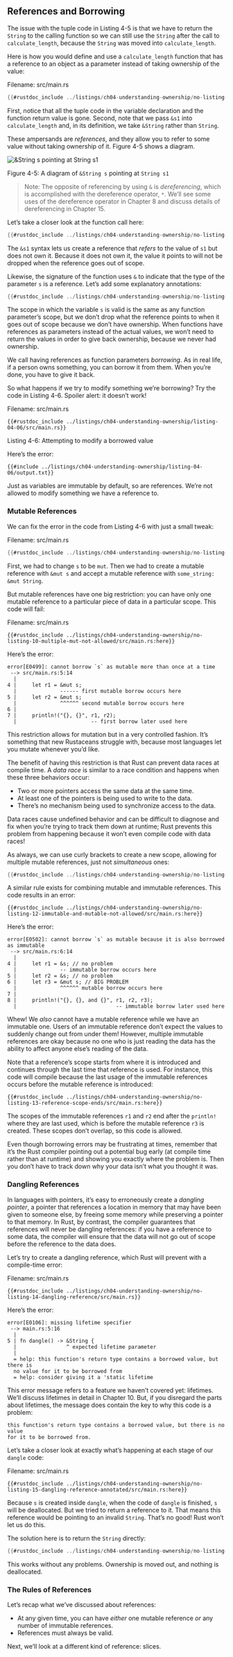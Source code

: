 ## References and Borrowing

The issue with the tuple code in Listing 4-5 is that we have to return the
`String` to the calling function so we can still use the `String` after the
call to `calculate_length`, because the `String` was moved into
`calculate_length`.

Here is how you would define and use a `calculate_length` function that has a
reference to an object as a parameter instead of taking ownership of the
value:

<span class="filename">Filename: src/main.rs</span>

```rust
{{#rustdoc_include ../listings/ch04-understanding-ownership/no-listing-07-reference/src/main.rs:all}}
```

First, notice that all the tuple code in the variable declaration and the
function return value is gone. Second, note that we pass `&s1` into
`calculate_length` and, in its definition, we take `&String` rather than
`String`.

These ampersands are *references*, and they allow you to refer to some value
without taking ownership of it. Figure 4-5 shows a diagram.

<img alt="&String s pointing at String s1" src="img/trpl04-05.svg" class="center" />

<span class="caption">Figure 4-5: A diagram of `&String s` pointing at `String
s1`</span>

> Note: The opposite of referencing by using `&` is *dereferencing*, which is
> accomplished with the dereference operator, `*`. We’ll see some uses of the
> dereference operator in Chapter 8 and discuss details of dereferencing in
> Chapter 15.

Let’s take a closer look at the function call here:

```rust
{{#rustdoc_include ../listings/ch04-understanding-ownership/no-listing-07-reference/src/main.rs:here}}
```

The `&s1` syntax lets us create a reference that *refers* to the value of `s1`
but does not own it. Because it does not own it, the value it points to will
not be dropped when the reference goes out of scope.

Likewise, the signature of the function uses `&` to indicate that the type of
the parameter `s` is a reference. Let’s add some explanatory annotations:

```rust
{{#rustdoc_include ../listings/ch04-understanding-ownership/no-listing-08-reference-with-annotations/src/main.rs:here}}
```

The scope in which the variable `s` is valid is the same as any function
parameter’s scope, but we don’t drop what the reference points to when it goes
out of scope because we don’t have ownership. When functions have references as
parameters instead of the actual values, we won’t need to return the values in
order to give back ownership, because we never had ownership.

We call having references as function parameters *borrowing*. As in real life,
if a person owns something, you can borrow it from them. When you’re done, you
have to give it back.

So what happens if we try to modify something we’re borrowing? Try the code in
Listing 4-6. Spoiler alert: it doesn’t work!

<span class="filename">Filename: src/main.rs</span>

```rust,ignore,does_not_compile
{{#rustdoc_include ../listings/ch04-understanding-ownership/listing-04-06/src/main.rs}}
```

<span class="caption">Listing 4-6: Attempting to modify a borrowed value</span>

Here’s the error:

```text
{{#include ../listings/ch04-understanding-ownership/listing-04-06/output.txt}}
```

Just as variables are immutable by default, so are references. We’re not
allowed to modify something we have a reference to.

### Mutable References

We can fix the error in the code from Listing 4-6 with just a small tweak:

<span class="filename">Filename: src/main.rs</span>

```rust
{{#rustdoc_include ../listings/ch04-understanding-ownership/no-listing-09-fixes-listing-04-06/src/main.rs}}
```

First, we had to change `s` to be `mut`. Then we had to create a mutable
reference with `&mut s` and accept a mutable reference with `some_string: &mut
String`.

But mutable references have one big restriction: you can have only one mutable
reference to a particular piece of data in a particular scope. This code will
fail:

<span class="filename">Filename: src/main.rs</span>

```rust,ignore,does_not_compile
{{#rustdoc_include ../listings/ch04-understanding-ownership/no-listing-10-multiple-mut-not-allowed/src/main.rs:here}}
```

Here’s the error:

```text
error[E0499]: cannot borrow `s` as mutable more than once at a time
 --> src/main.rs:5:14
  |
4 |     let r1 = &mut s;
  |              ------ first mutable borrow occurs here
5 |     let r2 = &mut s;
  |              ^^^^^^ second mutable borrow occurs here
6 |
7 |     println!("{}, {}", r1, r2);
  |                        -- first borrow later used here
```

This restriction allows for mutation but in a very controlled fashion. It’s
something that new Rustaceans struggle with, because most languages let you
mutate whenever you’d like.

The benefit of having this restriction is that Rust can prevent data races at
compile time. A *data race* is similar to a race condition and happens when
these three behaviors occur:

* Two or more pointers access the same data at the same time.
* At least one of the pointers is being used to write to the data.
* There’s no mechanism being used to synchronize access to the data.

Data races cause undefined behavior and can be difficult to diagnose and fix
when you’re trying to track them down at runtime; Rust prevents this problem
from happening because it won’t even compile code with data races!

As always, we can use curly brackets to create a new scope, allowing for
multiple mutable references, just not *simultaneous* ones:

```rust
{{#rustdoc_include ../listings/ch04-understanding-ownership/no-listing-11-muts-in-separate-scopes/src/main.rs:here}}
```

A similar rule exists for combining mutable and immutable references. This code
results in an error:

```rust,ignore,does_not_compile
{{#rustdoc_include ../listings/ch04-understanding-ownership/no-listing-12-immutable-and-mutable-not-allowed/src/main.rs:here}}
```

Here’s the error:

```text
error[E0502]: cannot borrow `s` as mutable because it is also borrowed as immutable
 --> src/main.rs:6:14
  |
4 |     let r1 = &s; // no problem
  |              -- immutable borrow occurs here
5 |     let r2 = &s; // no problem
6 |     let r3 = &mut s; // BIG PROBLEM
  |              ^^^^^^ mutable borrow occurs here
7 |
8 |     println!("{}, {}, and {}", r1, r2, r3);
  |                                -- immutable borrow later used here
```

Whew! We *also* cannot have a mutable reference while we have an immutable one.
Users of an immutable reference don’t expect the values to suddenly change out
from under them! However, multiple immutable references are okay because no one
who is just reading the data has the ability to affect anyone else’s reading of
the data.

Note that a reference’s scope starts from where it is introduced and continues
through the last time that reference is used. For instance, this code will
compile because the last usage of the immutable references occurs before the
mutable reference is introduced:

<!-- This example is being ignored because there's a bug in rustdoc making the
edition2018 not work. The bug is currently fixed in nightly, so when we update
the book to >= 1.35, `ignore` can be removed from this example. -->

```rust,edition2018,ignore
{{#rustdoc_include ../listings/ch04-understanding-ownership/no-listing-13-reference-scope-ends/src/main.rs:here}}
```

The scopes of the immutable references `r1` and `r2` end after the `println!`
where they are last used, which is before the mutable reference `r3` is
created. These scopes don’t overlap, so this code is allowed.

Even though borrowing errors may be frustrating at times, remember that it’s
the Rust compiler pointing out a potential bug early (at compile time rather
than at runtime) and showing you exactly where the problem is. Then you don’t
have to track down why your data isn’t what you thought it was.

### Dangling References

In languages with pointers, it’s easy to erroneously create a *dangling
pointer*, a pointer that references a location in memory that may have been
given to someone else, by freeing some memory while preserving a pointer to
that memory. In Rust, by contrast, the compiler guarantees that references will
never be dangling references: if you have a reference to some data, the
compiler will ensure that the data will not go out of scope before the
reference to the data does.

Let’s try to create a dangling reference, which Rust will prevent with a
compile-time error:

<span class="filename">Filename: src/main.rs</span>

```rust,ignore,does_not_compile
{{#rustdoc_include ../listings/ch04-understanding-ownership/no-listing-14-dangling-reference/src/main.rs}}
```

Here’s the error:

```text
error[E0106]: missing lifetime specifier
 --> main.rs:5:16
  |
5 | fn dangle() -> &String {
  |                ^ expected lifetime parameter
  |
  = help: this function's return type contains a borrowed value, but there is
  no value for it to be borrowed from
  = help: consider giving it a 'static lifetime
```

This error message refers to a feature we haven’t covered yet: lifetimes. We’ll
discuss lifetimes in detail in Chapter 10. But, if you disregard the parts
about lifetimes, the message does contain the key to why this code is a problem:

```text
this function's return type contains a borrowed value, but there is no value
for it to be borrowed from.
```

Let’s take a closer look at exactly what’s happening at each stage of our
`dangle` code:

<span class="filename">Filename: src/main.rs</span>

```rust,ignore,does_not_compile
{{#rustdoc_include ../listings/ch04-understanding-ownership/no-listing-15-dangling-reference-annotated/src/main.rs:here}}
```

Because `s` is created inside `dangle`, when the code of `dangle` is finished,
`s` will be deallocated. But we tried to return a reference to it. That means
this reference would be pointing to an invalid `String`. That’s no good! Rust
won’t let us do this.

The solution here is to return the `String` directly:

```rust
{{#rustdoc_include ../listings/ch04-understanding-ownership/no-listing-16-no-dangle/src/main.rs:here}}
```

This works without any problems. Ownership is moved out, and nothing is
deallocated.

### The Rules of References

Let’s recap what we’ve discussed about references:

* At any given time, you can have *either* one mutable reference *or* any
  number of immutable references.
* References must always be valid.

Next, we’ll look at a different kind of reference: slices.
